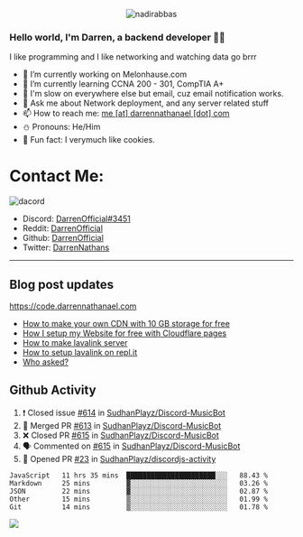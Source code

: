 <p align="center"> <img src="https://komarev.com/ghpvc/?username=DarrenOfficial&label=Profile%20views&color=0e75b6&style=flat" alt="nadirabbas" /> </p>

### Hello world, I'm Darren, a backend developer 👨‍💻
I like programming and I like networking and watching data go brrr



- 🔭 I’m currently working on Melonhause.com 
- 🌴 I’m currently learning CCNA 200 - 301, CompTIA A+ 
- 🚀 I'm slow on everywhere else but email, cuz email notification works.
- 💬 Ask me about Network deployment, and any server related stuff 
- 📫 How to reach me: [me [at] darrennathanael [dot] com](mailto:me@darrennathanael.com) 
- ⛄️ Pronouns: He/Him 
- 🍪 Fun fact: I verymuch like cookies. 


# Contact Me:

![dacord](https://discord.c99.nl/widget/theme-4/508296903960821771.png)

- Discord: [DarrenOfficial#3451](https://discord.com/users/508296903960821771)
- Reddit: [DarrenOfficial](https://reddit.com/u/DarrenOfficiallol)
- Github: [DarrenOfficial](https://github.com/DarrenOfficial)
- Twitter: [DarrenNathans](https://twitter.com/DarrenNathans)


---
## Blog post updates
https://code.darrennathanael.com
<!-- BLOG-POST-LIST:START -->
- [How to make your own CDN with 10 GB storage for free](https://code.darrennathanael.com/how-to-make-your-own-cdn-with-10-gb-storage-for-free)
- [How I setup my Website for free with Cloudflare pages](https://code.darrennathanael.com/how-i-setup-my-website-for-free-with-cloudflare-pages)
- [How to make lavalink server](https://code.darrennathanael.com/how-to-lavalink)
- [How to setup lavalink on repl.it](https://code.darrennathanael.com/how-to-setup-lavalink-on-replit)
- [Who asked?](https://code.darrennathanael.com/who-asked)
<!-- BLOG-POST-LIST:END -->


## Github Activity
<!--START_SECTION:activity-->
1. ❗️ Closed issue [#614](https://github.com/SudhanPlayz/Discord-MusicBot/issues/614) in [SudhanPlayz/Discord-MusicBot](https://github.com/SudhanPlayz/Discord-MusicBot)
2. 🎉 Merged PR [#613](https://github.com/SudhanPlayz/Discord-MusicBot/pull/613) in [SudhanPlayz/Discord-MusicBot](https://github.com/SudhanPlayz/Discord-MusicBot)
3. ❌ Closed PR [#615](https://github.com/SudhanPlayz/Discord-MusicBot/pull/615) in [SudhanPlayz/Discord-MusicBot](https://github.com/SudhanPlayz/Discord-MusicBot)
4. 🗣 Commented on [#615](https://github.com/SudhanPlayz/Discord-MusicBot/issues/615) in [SudhanPlayz/Discord-MusicBot](https://github.com/SudhanPlayz/Discord-MusicBot)
5. 💪 Opened PR [#23](https://github.com/SudhanPlayz/discordjs-activity/pull/23) in [SudhanPlayz/discordjs-activity](https://github.com/SudhanPlayz/discordjs-activity)
<!--END_SECTION:activity-->


<!--START_SECTION:waka-->
```text
JavaScript   11 hrs 35 mins  ██████████████████████░░░   88.43 % 
Markdown     25 mins         ▓░░░░░░░░░░░░░░░░░░░░░░░░   03.26 % 
JSON         22 mins         ▓░░░░░░░░░░░░░░░░░░░░░░░░   02.87 % 
Other        15 mins         ▒░░░░░░░░░░░░░░░░░░░░░░░░   01.99 % 
Git          14 mins         ▒░░░░░░░░░░░░░░░░░░░░░░░░   01.78 % 
```
<!--END_SECTION:waka-->

<img src="https://activity-graph.herokuapp.com/graph?username=DarrenOfficial&bg_color=202020&color=ffffff&line=4f8cc9&point=ffffff&area=true&hide_border=true"/>
